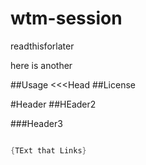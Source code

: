 # wtm-session

readthisforlater

here is another 

##Usage 
<<<Head
##License

#Header
##HEader2

###Header3

```Java 

{TExt that Links}
